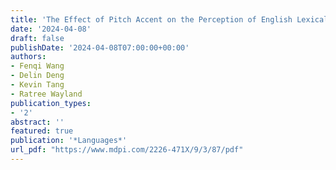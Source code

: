 ```yaml
---
title: 'The Effect of Pitch Accent on the Perception of English Lexical Stress: Evidence from English and Mandarin Chinese Listeners'
date: '2024-04-08'
draft: false
publishDate: '2024-04-08T07:00:00+00:00'
authors:
- Fenqi Wang
- Delin Deng
- Kevin Tang
- Ratree Wayland
publication_types:
- '2'
abstract: ''
featured: true
publication: '*Languages*'
url_pdf: "https://www.mdpi.com/2226-471X/9/3/87/pdf"
---
```

